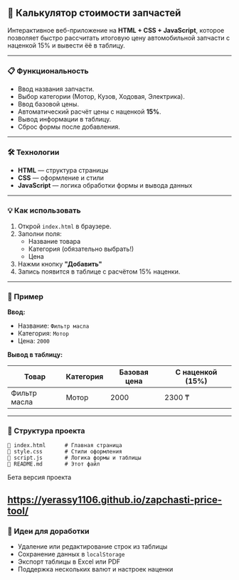 ## 🚗 Калькулятор стоимости запчастей

Интерактивное веб-приложение на **HTML + CSS + JavaScript**, которое позволяет быстро рассчитать итоговую цену автомобильной запчасти с наценкой 15% и вывести ёё в таблицу.

---

### 📋 Функциональность

- Ввод названия запчасти.
- Выбор категории (Мотор, Кузов, Ходовая, Электрика).
- Ввод базовой цены.
- Автоматический расчёт цены с наценкой **15%**.
- Вывод информации в таблицу.
- Сброс формы после добавления.

---

### 🛠️ Технологии

- **HTML** — структура страницы
- **CSS** — оформление и стили
- **JavaScript** — логика обработки формы и вывода данных

---

### 💡 Как использовать

1. Открой `index.html` в браузере.
2. Заполни поля:
   - Название товара
   - Категория (обязательно выбрать!)
   - Цена
3. Нажми кнопку **"Добавить"**
4. Запись появится в таблице с расчётом 15% наценки.

---

### 💾 Пример

**Ввод:**

- Название: `Фильтр масла`
- Категория: `Мотор`
- Цена: `2000`

**Вывод в таблицу:**

| Товар        | Категория | Базовая цена | С наценкой (15%) |
| ------------ | --------- | ------------ | ---------------- |
| Фильтр масла | Мотор     | 2000         | 2300 ₸           |

---

### 📁 Структура проекта

```
🔹 index.html      # Главная страница
🔹 style.css       # Стили оформления
🔹 script.js       # Логика формы и таблицы
🔹 README.md       # Этот файл
```
Бета версия проекта

https://yerassy1106.github.io/zapchasti-price-tool/
---

### 🚀 Идеи для доработки

- Удаление или редактирование строк из таблицы
- Сохранение данных в `localStorage`
- Экспорт таблицы в Excel или PDF
- Поддержка нескольких валют и настроек наценки


